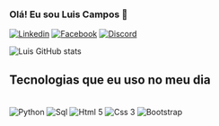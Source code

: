### Olá! Eu sou Luis Campos 👋
[![Linkedin](https://img.shields.io/badge/LinkedIn-0077B5?style=for-the-badge&logo=linkedin&logoColor=white)](https://www.linkedin.com/in/luis-campos-silva/) [![Facebook](https://img.shields.io/badge/Facebook-1877F2?style=for-the-badge&logo=facebook&logoColor=white)](https://www.facebook.com/luishenriquecampossilva1996) [![Discord](https://img.shields.io/badge/Discord-7289DA?style=for-the-badge&logo=discord&logoColor=white)](https://discord.com/channels/@me)

![Luis GitHub stats](https://github-readme-stats.vercel.app/api?username=luishenriquecampossilva01&show_icons=true&theme=dracula)

## Tecnologias que eu uso no meu dia
<div style = "display: inline-block"><br/>
  <img align="center" alt ="Python" src="https://img.shields.io/badge/Python-3776AB?style=for-the-badge&logo=python&logoColor=white"/>
  <img align="center" alt ="Sql" src="https://img.shields.io/badge/MySQL-00000F?style=for-the-badge&logo=mysql&logoColor=white"/>
  <img align="center" alt ="Html 5" src="https://img.shields.io/badge/HTML5-E34F26?style=for-the-badge&logo=html5&logoColor=white"/>
  <img align="center" alt ="Css 3" src="https://img.shields.io/badge/CSS3-1572B6?style=for-the-badge&logo=css3&logoColor=white"/>
  <img align="center" alt ="Bootstrap" src="https://img.shields.io/badge/Bootstrap-563D7C?style=for-the-badge&logo=bootstrap&logoColor=white"/>
</div>
